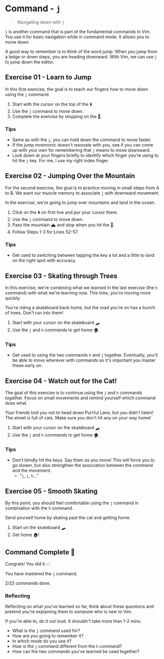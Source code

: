 # Command - `j`

> Navigating down with `j`

`j` is another command that is part of the fundamental commands in Vim. You use it for basic navigation while in command mode.
It allows you to move down.

A good way to remember is to think of the word *jump*. When you jump from a ledge or down steps, you are heading downward. With Vim, we can use `j` to *jump* down the editor.

## Exercise 01  - Learn to Jump

In this first exercise, the goal is to teach our fingers how to move down using the `j` command.

1. Start with the cursor on the top of the ⬇️.
2. Use the `j` command to move down.
3. Complete the exercise by stopping on the 🌊.

<!-- Text for exercise starts

⬇️





🌊

Text for exercise ends -->

### Tips

- Same as with the `j`, you can hold down the command to move faster.
- If the jump mnemonic doesn't resonate with you, see if you can come up with your own for remembering that `j` means to move downward.
- Look down at your fingers briefly to identify which finger you're using to hit the `j` key. For me, I use my right index finger.

## Exercise 02 - Jumping Over the Mountain

For the second exercise, the goal is to practice moving in small steps from A to B. We want our muscle memory to associate `j` with downward movement.

In the exercise, we're going to jump over mountains and land in the ocean.

1. Click on the ⬇️ on first line and pur your cursor there.
2. Use the `j` command to move down.
3. Pass the mountain 🏔️ and stop when you hit the 🌊.
4. Follow Steps 1-3 for Lines 52-57.

<!-- Text for exercise starts

⬇️️️
🏔
🌊

⬇️️

🏔️
🌊

⬇️️

🏔️

🌊
Text for exercise ends -->

### Tips

- Get used to switching between tapping the key a lot and a little to land on the right spot with accuracy.

## Exercise 03  - Skating through Trees

In this exercise, we're combining what we learned in the last exercise (the `h` command) with what we're learning now. This time, you're moving more quickly.

You're riding a skateboard back home, but the road you're on has a bunch of trees. Don't run into them!

1. Start with your cursor on the skateboard 🛹.
2. Use the `j` and `h` commands to get home 🏠.

<!-- Text for exercise starts
      🛹
    🌳  🌳
    🌳  🌳
    🌳  🌳
    🌳  🌳
    🌳  🌳
    🌳  🌳
    🌳  🌳
    🌳  🌳
    🌳  🌳
xxxx🌳  🌳
🏠      🌳
xxxxxxxxx
Text for exercise ends -->

### Tips

- Get used to using the two commands `h` and `j` together. Eventually, you'll be able to move wherever with commands so it's important you master these early on.

## Exercise 04 - Watch out for the Cat!

The goal of this exercise is to continue using the `j` and `h` commands together. Focus on small movements and remind yourself which command does what.

Your friends told you not to head down Purrful Lane, but you didn't listen! The street is full of cats. Make sure you don't hit any on your way home!

1. Start with your cursor on the skateboard 🛹.
2. Use the `j` and `h` commands to get home 🏠.

<!-- Text for exercise starts
                🛹
              🐈  🐈
             🐈   🐈
            🐈   🐈
           🐈   🐈
          🐈   🐈
         🐈   🐈
        🐈   🐈
        🌳   🌳
          🏠

Text for exercise ends -->

### Tips

- Don't blindly hit the keys. Say them as you move! This will force you to go slower, but also strengthen the association between the command and the movement.
  - "`j`, `j`, `h`..."

## Exercise 05 - Smooth Skating

By this point, you should feel comfortable using the `j` command in combination with the `h` command.

Send yourself home by skating past the cat and getting home.

1. Start on the skateboard 🛹.
2. Get home 🏠!

<!-- Text for exercise starts
      🛹


      🐈



  🐈

🏠
Text for exercise ends -->

## Command Complete 🎉

Congrats! You did it ✅.

You have mastered the `j` command.

2/22 commands done.

### Reflecting

Reflecting on what you've learned so far, think about these questions and pretend you're explaining them to someone who is new to Vim.

If you're able to, do it out loud. It shouldn't take more than 1-2 mins.

- What is the `j` command used for?
- How are you going to remember it?
- In which mode do you use it?
- How is the `j` command different from the `h` command?
- How can the two commands you've learned be used together?